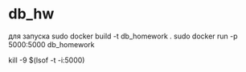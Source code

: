 # db_hw
для запуска
sudo docker build -t db_homework .
sudo docker run -p 5000:5000 db_homework

kill -9 $(lsof -t -i:5000)
